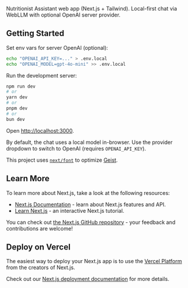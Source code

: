 Nutritionist Assistant web app (Next.js + Tailwind). Local-first chat via WebLLM with optional OpenAI server provider.

## Getting Started

Set env vars for server OpenAI (optional):

```bash
echo "OPENAI_API_KEY=..." > .env.local
echo "OPENAI_MODEL=gpt-4o-mini" >> .env.local
```

Run the development server:

```bash
npm run dev
# or
yarn dev
# or
pnpm dev
# or
bun dev
```

Open [http://localhost:3000](http://localhost:3000).

By default, the chat uses a local model in-browser. Use the provider dropdown to switch to OpenAI (requires `OPENAI_API_KEY`).

This project uses [`next/font`](https://nextjs.org/docs/app/building-your-application/optimizing/fonts) to optimize [Geist](https://vercel.com/font).

## Learn More

To learn more about Next.js, take a look at the following resources:

- [Next.js Documentation](https://nextjs.org/docs) - learn about Next.js features and API.
- [Learn Next.js](https://nextjs.org/learn) - an interactive Next.js tutorial.

You can check out [the Next.js GitHub repository](https://github.com/vercel/next.js) - your feedback and contributions are welcome!

## Deploy on Vercel

The easiest way to deploy your Next.js app is to use the [Vercel Platform](https://vercel.com/new?utm_medium=default-template&filter=next.js&utm_source=create-next-app&utm_campaign=create-next-app-readme) from the creators of Next.js.

Check out our [Next.js deployment documentation](https://nextjs.org/docs/app/building-your-application/deploying) for more details.
